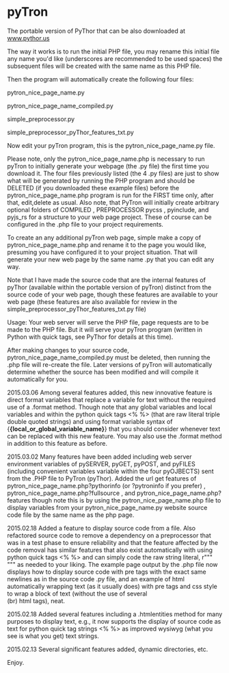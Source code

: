 pyTron
=======================

The portable version of PyThor that can be also downloaded at www.pythor.us 

The way it works is to run the initial PHP file, you may rename this initial file any name you'd like (underscores are recommended to be used spaces)
the subsequent files will be created with the same name as this PHP file.

Then the program will automatically create the following four files:

pytron_nice_page_name.py

pytron_nice_page_name_compiled.py

simple_preprocessor.py

simple_preprocessor_pyThor_features_txt.py

Now edit your pyTron program, this is the pytron_nice_page_name.py file.

Please note, only the pytron_nice_page_name.php is necessary to run pyTron to initially generate your webpage (the .py file) the first time you download it.  The four files previously listed (the 4 .py files) are just to show what will be generated by running the PHP program and should be DELETED (if you downloaded these example files) before the pytron_nice_page_name.php program is run for the FIRST time only, after that, edit,delete as usual.
Also note, that PyTron will initially create arbitrary optional folders of COMPILED , PREPROCESSOR  pycss , pyinclude, and pyjs_rs for a structure to your web page project.  These of course can be configured in the .php file to your project requirements.

To create an any additional pyTron web page, simple make a copy of pytron_nice_page_name.php and rename it to the page you would like, presuming you have configured it to your project situation.  That will generate your new web page by the same name .py that you can edit any way.

Note that I have made the source code that are the internal features of pyThor (available within the portable version of pyTron) distinct from the source code of your web page, though these features are available to your web page  (these features are also available for review in the simple_preprocessor_pyThor_features_txt.py file)

Usage:  Your web server will serve the PHP file, page requests are to be made to the PHP file.  But it will serve your pyTron program (written in Python with quick tags, see PyThor for details at this time).

After making changes to your source code, pytron_nice_page_name_compiled.py must be deleted, then running the .php file will re-create the file.
Later versions of pyTron will automatically determine whether the source has been modified and will compile it automatically for you.

2015.03.06
Among several features added, this new innovative feature is direct format variables that replace a variable for text without the required use of a .format method.
Though note that any global variables and local variables and within the python quick tags <% %> (that are raw literal triple double quoted strings) and using format 
variable syntax of {**{local_or_global_variable_name}**} that you should consider whenever text can be replaced with this new feature.  You may also use the .format method in addition to this feature as before.


2015.03.02
Many features have been added including web server environment variables of pySERVER, pyGET, pyPOST, and pyFILES (including convenient variables variable within the four pyOJBECTS) sent from the .PHP file to PyTron (pyThor).
Added the url get features of pytron_nice_page_name.php?pythorinfo (or ?pytroninfo if you prefer) , pytron_nice_page_name.php?fullsource , and pytron_nice_page_name.php?features though note this is by using the pytron_nice_page_name.php file to display variables from your pytron_nice_page_name.py website source code file by the same name as the php page.

2015.02.18
Added a feature to display source code from a file.  Also refactored source code to remove a dependency on a preprocessor that was in a test phase to ensure reliability and that the feature affected by the code removal has similar features that also exist automatically with using python quick tags <% %> and can simply code the raw string literal, r""" """ as needed to your liking. 
The example page output by the .php file now displays how to display source code with pre tags with the exact same newlines as in the source code .py file, and an example of html automatically wrapping text (as it usually does) with pre tags and css style to wrap a block of text (without the use of several <br> (br) html tags), neat.  

2015.02.18
Added several features including a .htmlentities method for many purposes to display text, e.g., it now supports the display of source code as text for python quick tag strings <% %> as improved wysiwyg (what you see is what you get) text strings. 

2015.02.13
Several significant features added, dynamic directories, etc.


Enjoy.

